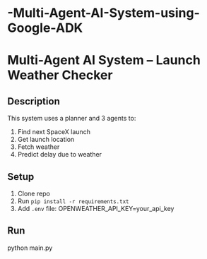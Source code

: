 # -Multi-Agent-AI-System-using-Google-ADK

# Multi-Agent AI System – Launch Weather Checker

## Description
This system uses a planner and 3 agents to:
1. Find next SpaceX launch
2. Get launch location
3. Fetch weather
4. Predict delay due to weather

## Setup
1. Clone repo
2. Run `pip install -r requirements.txt`
3. Add `.env` file:
   OPENWEATHER_API_KEY=your_api_key

## Run
python main.py
